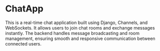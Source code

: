 # ChatApp
This is a real-time chat application built using Django, Channels, and WebSockets. It allows users to join chat rooms and exchange messages instantly. The backend handles message broadcasting and room management, ensuring smooth and responsive communication between connected users.
